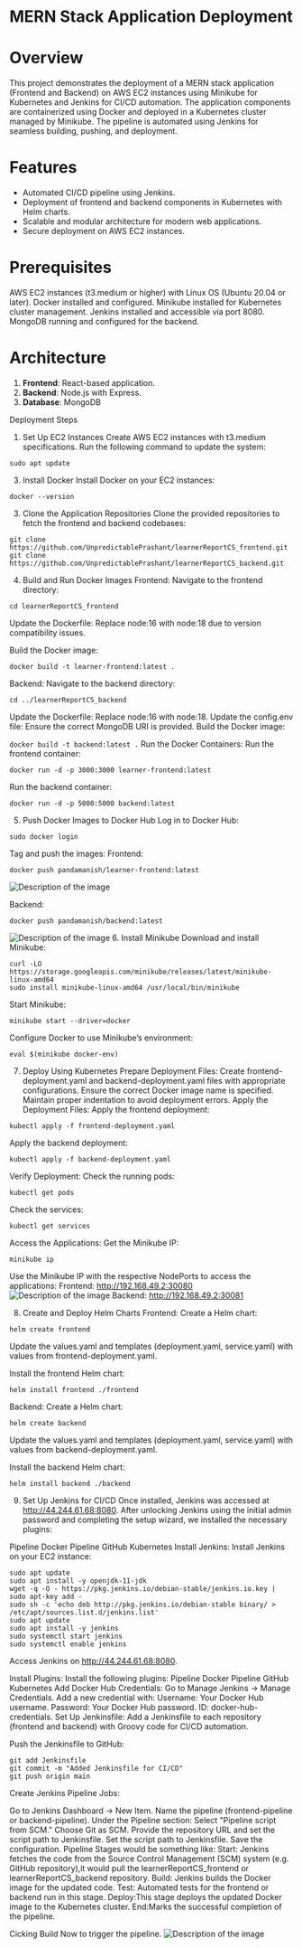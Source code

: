 #  MERN Stack Application Deployment

# Overview
This project demonstrates the deployment of a MERN stack application (Frontend and Backend) on AWS EC2 instances using Minikube for Kubernetes and Jenkins for CI/CD automation. The application components are containerized using Docker and deployed in a Kubernetes cluster managed by Minikube. The pipeline is automated using Jenkins for seamless building, pushing, and deployment.

# Features
- Automated CI/CD pipeline using Jenkins.
- Deployment of frontend and backend components in Kubernetes with Helm charts.
- Scalable and modular architecture for modern web applications.
- Secure deployment on AWS EC2 instances.

# Prerequisites
AWS EC2 instances (t3.medium or higher) with Linux OS (Ubuntu 20.04 or later).
Docker installed and configured.
Minikube installed for Kubernetes cluster management.
Jenkins installed and accessible via port 8080.
MongoDB running and configured for the backend.

# Architecture
1. **Frontend**: React-based application.
2. **Backend**: Node.js with Express.
3. **Database**: MongoDB

Deployment Steps
1. Set Up EC2 Instances
Create AWS EC2 instances with t3.medium specifications.
Run the following command to update the system:
```
sudo apt update
```
3. Install Docker
Install Docker on your EC2 instances:
```sudo apt-get install -y docker.io
docker --version
```

3. Clone the Application Repositories
Clone the provided repositories to fetch the frontend and backend codebases:
```
git clone https://github.com/UnpredictablePrashant/learnerReportCS_frontend.git
git clone https://github.com/UnpredictablePrashant/learnerReportCS_backend.git
```
4. Build and Run Docker Images
Frontend:
Navigate to the frontend directory:
```
cd learnerReportCS_frontend
```
Update the Dockerfile:
Replace node:16 with node:18 due to version compatibility issues.

Build the Docker image:
```
docker build -t learner-frontend:latest .
```
Backend:
Navigate to the backend directory:
```
cd ../learnerReportCS_backend
```
Update the Dockerfile:
Replace node:16 with node:18.
Update the config.env file:
Ensure the correct MongoDB URI is provided.
Build the Docker image:

```docker build -t backend:latest .```
Run the Docker Containers:
Run the frontend container:

```
docker run -d -p 3000:3000 learner-frontend:latest
```
Run the backend container:
```
docker run -d -p 5000:5000 backend:latest
```

5. Push Docker Images to Docker Hub
Log in to Docker Hub:
```
sudo docker login
```
Tag and push the images:
Frontend:
```docker tag learner-frontend:latest pandamanish/learner-frontend:latest
docker push pandamanish/learner-frontend:latest
```
![Description of the image](Images/docker_hub_frontend.png)

Backend:
```docker tag backend:latest pandamanish/backend:latest
docker push pandamanish/backend:latest
```
![Description of the image](Images/dockerpuh_back.png)
6. Install Minikube
Download and install Minikube:
```
curl -LO https://storage.googleapis.com/minikube/releases/latest/minikube-linux-amd64
sudo install minikube-linux-amd64 /usr/local/bin/minikube
```
Start Minikube:
```
minikube start --driver=docker
```
Configure Docker to use Minikube’s environment:
```
eval $(minikube docker-env)
```
7. Deploy Using Kubernetes
Prepare Deployment Files:
Create frontend-deployment.yaml and backend-deployment.yaml files with appropriate configurations.
Ensure the correct Docker image name is specified.
Maintain proper indentation to avoid deployment errors.
Apply the Deployment Files:
Apply the frontend deployment:
```
kubectl apply -f frontend-deployment.yaml
```
Apply the backend deployment:
```
kubectl apply -f backend-deployment.yaml
```
Verify Deployment:
Check the running pods:
```
kubectl get pods
```
Check the services:
```
kubectl get services
```
Access the Applications:
Get the Minikube IP:
```
minikube ip
```
Use the Minikube IP with the respective NodePorts to access the applications:
Frontend: http://192.168.49.2:30080
![Description of the image](Images/frontend.png)
Backend: http://192.168.49.2:30081

8. Create and Deploy Helm Charts
Frontend:
Create a Helm chart:
```
helm create frontend
```
Update the values.yaml and templates (deployment.yaml, service.yaml) with values from frontend-deployment.yaml.

Install the frontend Helm chart:
```
helm install frontend ./frontend
```

Backend:
Create a Helm chart:
```
helm create backend
```
Update the values.yaml and templates (deployment.yaml, service.yaml) with values from backend-deployment.yaml.

Install the backend Helm chart:

```
helm install backend ./backend
```
9. Set Up Jenkins for CI/CD
Once installed, Jenkins was accessed at http://44.244.61.68:8080. After unlocking Jenkins using the initial admin password and completing the setup wizard, we installed the necessary plugins:

Pipeline
Docker Pipeline
GitHub
Kubernetes
Install Jenkins:
Install Jenkins on your EC2 instance:

```
sudo apt update
sudo apt install -y openjdk-11-jdk
wget -q -O - https://pkg.jenkins.io/debian-stable/jenkins.io.key | sudo apt-key add -
sudo sh -c 'echo deb http://pkg.jenkins.io/debian-stable binary/ > /etc/apt/sources.list.d/jenkins.list'
sudo apt update
sudo apt install -y jenkins
sudo systemctl start jenkins
sudo systemctl enable jenkins
```
Access Jenkins on http://44.244.61.68:8080.

Install Plugins:
Install the following plugins:
Pipeline
Docker Pipeline
GitHub
Kubernetes
Add Docker Hub Credentials:
Go to Manage Jenkins → Manage Credentials.
Add a new credential with:
Username: Your Docker Hub username.
Password: Your Docker Hub password.
ID: docker-hub-credentials.
Set Up Jenkinsfile:
Add a Jenkinsfile to each repository (frontend and backend) with Groovy code for CI/CD automation.

Push the Jenkinsfile to GitHub:

```
git add Jenkinsfile
git commit -m "Added Jenkinsfile for CI/CD"
git push origin main
```
Create Jenkins Pipeline Jobs:

Go to Jenkins Dashboard → New Item.
Name the pipeline (frontend-pipeline or backend-pipeline).
Under the Pipeline section:
Select "Pipeline script from SCM."
Choose Git as SCM.
Provide the repository URL and set the script path to Jenkinsfile.
Set the script path to Jenkinsfile.
Save the configuration.
Pipeline Stages would be something like:
Start:
Jenkins fetches the code from the Source Control Management (SCM) system (e.g. GitHub repository),it would pull the learnerReportCS_frontend or learnerReportCS_backend repository.
Build: Jenkins builds the Docker image for the updated code.
Test: Automated tests for the frontend or backend run in this stage.
Deploy:This stage deploys the updated Docker image to the Kubernetes cluster.
End:Marks the successful completion of the pipeline.

Cicking Build Now to trigger the pipeline. 
![Description of the image](Images/Pipeline.PNG)

















